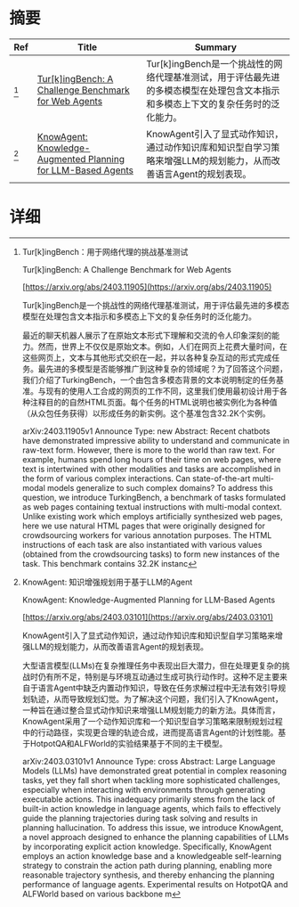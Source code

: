 # 摘要

| Ref | Title | Summary |
| --- | --- | --- |
| [^1] | [Tur[k]ingBench: A Challenge Benchmark for Web Agents](https://arxiv.org/abs/2403.11905) | Tur[k]ingBench是一个挑战性的网络代理基准测试，用于评估最先进的多模态模型在处理包含文本指示和多模态上下文的复杂任务时的泛化能力。 |
| [^2] | [KnowAgent: Knowledge-Augmented Planning for LLM-Based Agents](https://arxiv.org/abs/2403.03101) | KnowAgent引入了显式动作知识，通过动作知识库和知识型自学习策略来增强LLM的规划能力，从而改善语言Agent的规划表现。 |

# 详细

[^1]: Tur[k]ingBench：用于网络代理的挑战基准测试

    Tur[k]ingBench: A Challenge Benchmark for Web Agents

    [https://arxiv.org/abs/2403.11905](https://arxiv.org/abs/2403.11905)

    Tur[k]ingBench是一个挑战性的网络代理基准测试，用于评估最先进的多模态模型在处理包含文本指示和多模态上下文的复杂任务时的泛化能力。

    

    最近的聊天机器人展示了在原始文本形式下理解和交流的令人印象深刻的能力。然而，世界上不仅仅是原始文本。例如，人们在网页上花费大量时间，在这些网页上，文本与其他形式交织在一起，并以各种复杂互动的形式完成任务。最先进的多模型是否能够推广到这种复杂的领域呢？为了回答这个问题，我们介绍了TurkingBench，一个由包含多模态背景的文本说明制定的任务基准。与现有的使用人工合成的网页的工作不同，这里我们使用最初设计用于各种注释目的的自然HTML页面。每个任务的HTML说明也被实例化为各种值（从众包任务获得）以形成任务的新实例。这个基准包含32.2K个实例。

    arXiv:2403.11905v1 Announce Type: new  Abstract: Recent chatbots have demonstrated impressive ability to understand and communicate in raw-text form. However, there is more to the world than raw text. For example, humans spend long hours of their time on web pages, where text is intertwined with other modalities and tasks are accomplished in the form of various complex interactions. Can state-of-the-art multi-modal models generalize to such complex domains?   To address this question, we introduce TurkingBench, a benchmark of tasks formulated as web pages containing textual instructions with multi-modal context. Unlike existing work which employs artificially synthesized web pages, here we use natural HTML pages that were originally designed for crowdsourcing workers for various annotation purposes. The HTML instructions of each task are also instantiated with various values (obtained from the crowdsourcing tasks) to form new instances of the task. This benchmark contains 32.2K instanc
    
[^2]: KnowAgent: 知识增强规划用于基于LLM的Agent

    KnowAgent: Knowledge-Augmented Planning for LLM-Based Agents

    [https://arxiv.org/abs/2403.03101](https://arxiv.org/abs/2403.03101)

    KnowAgent引入了显式动作知识，通过动作知识库和知识型自学习策略来增强LLM的规划能力，从而改善语言Agent的规划表现。

    

    大型语言模型(LLMs)在复杂推理任务中表现出巨大潜力，但在处理更复杂的挑战时仍有所不足，特别是与环境互动通过生成可执行动作时。这种不足主要来自于语言Agent中缺乏内置动作知识，导致在任务求解过程中无法有效引导规划轨迹，从而导致规划幻觉。为了解决这个问题，我们引入了KnowAgent，一种旨在通过整合显式动作知识来增强LLM规划能力的新方法。具体而言，KnowAgent采用了一个动作知识库和一个知识型自学习策略来限制规划过程中的行动路径，实现更合理的轨迹合成，进而提高语言Agent的计划性能。基于HotpotQA和ALFWorld的实验结果基于不同的主干模型。

    arXiv:2403.03101v1 Announce Type: cross  Abstract: Large Language Models (LLMs) have demonstrated great potential in complex reasoning tasks, yet they fall short when tackling more sophisticated challenges, especially when interacting with environments through generating executable actions. This inadequacy primarily stems from the lack of built-in action knowledge in language agents, which fails to effectively guide the planning trajectories during task solving and results in planning hallucination. To address this issue, we introduce KnowAgent, a novel approach designed to enhance the planning capabilities of LLMs by incorporating explicit action knowledge. Specifically, KnowAgent employs an action knowledge base and a knowledgeable self-learning strategy to constrain the action path during planning, enabling more reasonable trajectory synthesis, and thereby enhancing the planning performance of language agents. Experimental results on HotpotQA and ALFWorld based on various backbone m
    

